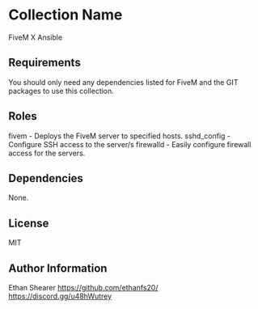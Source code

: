 Collection Name
=========

FiveM X Ansible

Requirements
------------

You should only need any dependencies listed for FiveM and the GIT packages to use this collection.

Roles
--------------

fivem - Deploys the FiveM server to specified hosts.
sshd_config - Configure SSH access to the server/s
firewalld - Easily configure firewall access for the servers.

Dependencies
------------

None.

License
-------

MIT

Author Information
------------------

Ethan Shearer  https://github.com/ethanfs20/
https://discord.gg/u48hWutrey
